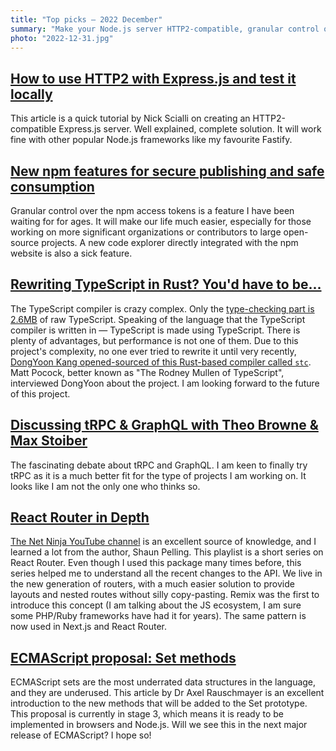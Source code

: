 ```yaml
---
title: "Top picks — 2022 December"
summary: "Make your Node.js server HTTP2-compatible, granular control over npm access tokens just landed, Rust-based TypeScript compiler, GraphQL vs tRPC, "
photo: "2022-12-31.jpg"
---
```


## [How to use HTTP2 with Express.js and test it locally](https://typeofnan.dev/how-to-use-http2-with-express/)

This article is a quick tutorial by Nick Scialli on creating an HTTP2-compatible Express.js server. Well explained, complete solution. It will work fine with other popular Node.js frameworks like my favourite Fastify.

## [New npm features for secure publishing and safe consumption](https://github.blog/2022-12-06-new-npm-features-for-secure-publishing-and-safe-consumption/)

Granular control over the npm access tokens is a feature I have been waiting for for ages. It will make our life much easier, especially for those working on more significant organizations or contributors to large open-source projects. A new code explorer directly integrated with the npm website is also a sick feature.

## [Rewriting TypeScript in Rust? You'd have to be...](https://www.totaltypescript.com/rewriting-typescript-in-rust)

The TypeScript compiler is crazy complex. Only the [type-checking part is 2.6MB](https://github.com/microsoft/TypeScript/blob/main/src/compiler/checker.ts) of raw TypeScript. Speaking of the language that the TypeScript compiler is written in — TypeScript is made using TypeScript. There is plenty of advantages, but performance is not one of them. Due to this project's complexity, no one ever tried to rewrite it until very recently, [DongYoon Kang opened-sourced of this Rust-based compiler called `stc`](https://github.com/dudykr/stc). Matt Pocock, better known as "The Rodney Mullen of TypeScript", interviewed DongYoon about the project. I am looking forward to the future of this project.

## [Discussing tRPC & GraphQL with Theo Browne & Max Stoiber](https://youtu.be/2-407yO8nEU)

The fascinating debate about tRPC and GraphQL. I am keen to finally try tRPC as it is a much better fit for the type of projects I am working on. It looks like I am not the only one who thinks so.

## [React Router in Depth](https://www.youtube.com/playlist?list=PL4cUxeGkcC9iVKmtNuCeIswnQ97in2GGf)

[The Net Ninja YouTube channel](https://www.youtube.com/@NetNinja/about) is an excellent source of knowledge, and I learned a lot from the author, Shaun Pelling. This playlist is a short series on React Router. Even though I used this package many times before, this series helped me to understand all the recent changes to the API. We live in the new generation of routers, with a much easier solution to provide layouts and nested routes without silly copy-pasting. Remix was the first to introduce this concept (I am talking about the JS ecosystem, I am sure some PHP/Ruby frameworks have had it for years). The same pattern is now used in Next.js and React Router.

## [ECMAScript proposal: Set methods](https://2ality.com/2022/12/set-methods.html)

ECMAScript sets are the most underrated data structures in the language, and they are underused. This article by Dr Axel Rauschmayer is an excellent introduction to the new methods that will be added to the Set prototype. This proposal is currently in stage 3, which means it is ready to be implemented in browsers and Node.js. Will we see this in the next major release of ECMAScript? I hope so!
